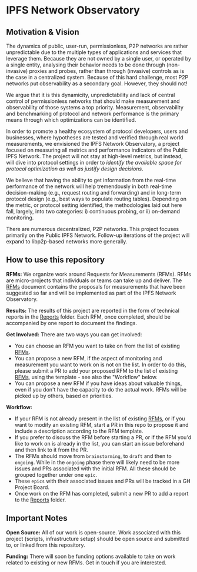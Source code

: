 # IPFS Network Observatory 

## Motivation & Vision

The dynamics of public, user-run, permissionless, P2P networks are rather unpredictable due to the multiple types of applications and services that leverage them. Because they are not owned by a single user, or operated by a single entity, analysing their behavior needs to be done through (non-invasive) proxies and probes, rather than through (invasive) controls as is the case in a centralized system. Because of this hard challenge, most P2P networks put observability as a secondary goal. However, they should not!

We argue that it is this dynamicity, unpredictability and lack of central control of permissionless networks that should make measurement and observability of those systems a top priority. Measurement, observability and benchmarking of protocol and network performance is the primary means through which optimizations can be identified.

In order to promote a healthy ecosystem of protocol developers, users and businesses, where hypotheses are tested and verified through real world measurements, we envisioned the IPFS Network Observatory, a project focused on measuring all metrics and performance indicators of the Public IPFS Network. The project will not stay at high-level metrics, but instead, will dive into protocol settings in order to _identify the available space for protocol optimization as well as justify design decisions_.

We believe that having the ability to get information from the real-time performance of the network will help tremendously in both real-time decision-making (e.g., request routing and forwarding) and in long-term protocol design (e.g., best ways to populate routing tables). Depending on the metric, or protocol setting identified, the methodologies laid out here fall, largely, into two categories: i) continuous probing, or ii) on-demand monitoring.

There are numerous decentralized, P2P networks. This project focuses primarily on the Public IPFS Network. Follow-up iterations of the project will expand to libp2p-based networks more generally.

## How to use this repository

**RFMs:** We organize work around Requests for Measurements (RFMs). RFMs are micro-projects that individuals or teams can take up and deliver. The [RFMs](RFMs.md) document contains the proposals for measurements that have been suggested so far and will be implemented as part of the IPFS Network Observatory.

**Results:** The results of this project are reported in the form of technical reports in the [Reports](reports/) folder. Each RFM, once completed, should be accompanied by one report to document the findings.

**Get Involved:** There are two ways you can get involved:
- You can choose an RFM you want to take on from the list of existing [RFMs](RFMs.md).
- You can propose a new RFM, if the aspect of monitoring and measurement you want to work on is not on the list. In order to do this, please submit a PR to add your proposed RFM to the list of existing [RFMs](RFMs.md), using the template - see also the "Workflow" below.
- You can propose a new RFM if you have ideas about valuable things, even if you don't have the capacity to do the actual work. RFMs will be picked up by others, based on priorities.

**Workflow:**
- If your RFM is not already present in the list of existing [RFMs](RFMs.md), or if you want to modify an existing RFM, start a PR in this repo to propose it and include a description according to the RFM template.
- If you prefer to discuss the RFM before starting a PR, or if the RFM you'd like to work on is already in the list, you can start an issue beforehand and then link to it from the PR.
- The RFMs should move from `brainstorming`, to `draft` and then to `ongoing`. While in the `ongoing` phase there will likely need to be more issues and PRs associated with the initial RFM. All these should be grouped together under one `epic`.
- These `epics` with their associated issues and PRs will be tracked in a GH Project Board.
- Once work on the RFM has completed, submit a new PR to add a report to the [Reports](reports/) folder.

## Important Notes

**Open Source:** All of our work is open-source. Work associated with this project (scripts, infrastructure setup) should be open source and submitted to, or linked from this repository.

**Funding:** There will soon be funding options available to take on work related to existing or new RFMs. Get in touch if you are interested.
